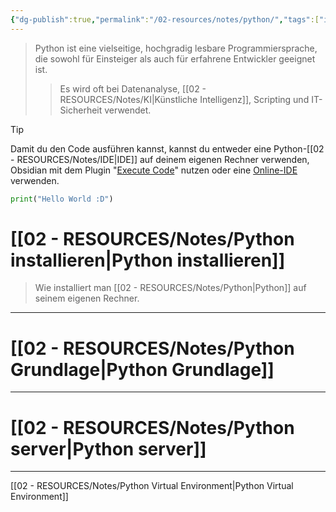 ```yaml
---
{"dg-publish":true,"permalink":"/02-resources/notes/python/","tags":["inProgress","code/python","GFN/LF08"]}
---
```


>Python ist eine vielseitige, hochgradig lesbare Programmiersprache, die sowohl für Einsteiger als auch für erfahrene Entwickler geeignet ist.
>>Es wird oft bei Datenanalyse, [[02 - RESOURCES/Notes/KI\|Künstliche Intelligenz]], Scripting und IT-Sicherheit verwendet.

>[!tip] 
>Damit du den Code ausführen kannst, kannst du entweder eine Python-[[02 - RESOURCES/Notes/IDE\|IDE]] auf deinem eigenen Rechner verwenden, Obsidian mit dem Plugin "[Execute Code](https://github.com/twibiral/obsidian-execute-code)" nutzen oder eine [Online-IDE](https://www.online-python.com/) verwenden.


```python
print("Hello World :D")
```
# [[02 - RESOURCES/Notes/Python installieren\|Python installieren]]
>Wie installiert man [[02 - RESOURCES/Notes/Python\|Python]] auf seinem eigenen Rechner.

___

# [[02 - RESOURCES/Notes/Python Grundlage\|Python Grundlage]]

___

# [[02 - RESOURCES/Notes/Python server\|Python server]]

___
[[02 - RESOURCES/Notes/Python Virtual Environment\|Python Virtual Environment]]
